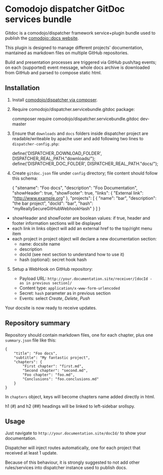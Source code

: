 # Comodojo dispatcher GitDoc services bundle

Gitdoc is a comodojo/dispatcher framework service+plugin bundle used to publish the [comodojo::docs website](http://docs.comodojo.org/).

This plugin is designed to manage different projects' documentation, mantained as markdown files on multiple GitHub repositories.

Build and presentation processes are triggered via GitHub push/tag events; on each (supported) event message, whole docs archive is downloaded from GitHub and parsed to compose static html.

## Installation

1. Install [comodojo/dispatcher via composer](http://dispatcher.comodojo.org/#install). 

2. Require comodojo/dispatcher.servicebundle.gitdoc package:

	commposer require comodojo/dispatcher.servicebundle.gitdoc dev-master

3. Ensure that `downloads` and `docs` folders inside dispatcher project are readable/writeable by apache user and add following two lines to `dispatcher-config.php`:

	define('DISPATCHER_DOWNLOAD_FOLDER', DISPATCHER_REAL_PATH."downloads/");
	define('DISPATCHER_DOC_FOLDER', DISPATCHER_REAL_PATH."docs/");

4. Create `gitdoc.json` file under `config` directory; file content should follow this schema:

	{
	    "sitename": "Foo docs",
	    "description": "Foo Documentation",
	    "showHeader": true,
	    "showFooter": true,
	    "links": {
	        "External link": "http://www.example.org"
	    },
	    "projects": [
	        {
	            "name": "bar",
	            "description": "the bar project",
	            "docId": "bar",
	            "hash": "myReallySecureGitHubWebhookHash"
	        }
	    ]
	}

* showHeader and showFooter are boolean values: if true, header and footer information sections will be displayed
* each link in links object will add an external href to the top/right menu item
* each project in project object will declare a new documentation section:
	* name: docsite name
	* description
	* docId (see next section to understand how to use it)
	* hash (optional): secret hook hash

5. Setup a WebHook on GitHub repository:

	* Payload URL: `http://your.documentation.site/receiver/[docId - as in previous section]/`
	* Content type: `application/x-www-form-urlencoded`
	* Secret: `hash` parameter as in previous section
	* Events: select *Create*, *Delete*, *Push*

Your docsite is now ready to receive updates.

## Repository summary

Repository should contain markdown files, one for each chapter, plus one `summary.json` file like this:

	{
		"title": "Foo docs",
		"subtitle": "My fantastic project",
		"chapters": {
			"First chapter": "first.md",
			"Second chapter": "second.md",
			"Foo chapter": "foo.md",
			"Conclusions": "foo.conclusions.md"
		}
	}

In `chapters` object, keys will become chapters name added directly in html.

h1 (#) and h2 (##) headings will be linked to left-sidebar srollspy.

## Usage

Just navigate to `http://your.documentation.site/docId/` to show your documentation.

Dispatcher will inject routes automatically, one for each project that received at least 1 update.

Because of this behaviour, it is strongly suggested to not add other rules/services into dispatcher instance used to publish docs.